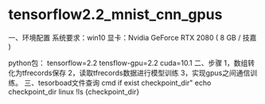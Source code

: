 # tensorflow2.2_mnist_cnn_gpus
一、环境配置
系统要求：win10
显卡：Nvidia GeForce RTX 2080 ( 8 GB / 技嘉 )

python包：
tensorflow=2.2
tensflow-gpu=2.2
cuda=10.1
二、步骤
1，数组转化为tfrecords保存
2，读取tfrecords数据进行模型训练
3，实现gpus之间通信训练。
三、tesorboad文件查询
cmd
if exist checkpoint_dir" echo checkpoint_dir
linux
!ls {checkpoint_dir}
